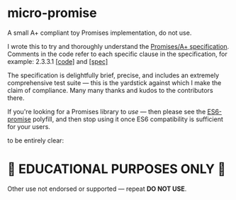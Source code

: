 # micro-promise
A small A+ compliant toy Promises implementation, do not use.

I wrote this to try and thoroughly understand the [Promises/A+ specification](https://promisesaplus.com/). Comments in the code refer to each specific clause in the specification, for example: 2.3.3.1 [[code]](https://github.com/danielmendel/micro-promise/blob/master/main.js#L31-L32) and [[spec]](https://promisesaplus.com/#point-54)

The specification is delightfully brief, precise, and includes an extremely comprehensive test suite — this is the yardstick against which I make the claim of compliance. Many many thanks and kudos to the contributors there.

If you're looking for a Promises library to *use* — then please see the [ES6-promise](https://github.com/stefanpenner/es6-promise) polyfill, and then stop using it once ES6 compatibility is sufficient for your users.

to be entirely clear:

# :rotating_light: EDUCATIONAL PURPOSES ONLY :rotating_light: 
Other use not endorsed or supported — repeat **DO NOT USE**.
